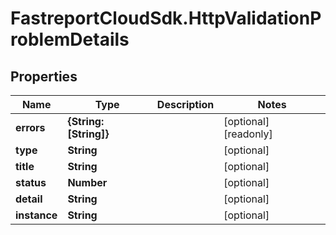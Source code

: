 # FastreportCloudSdk.HttpValidationProblemDetails

## Properties

Name | Type | Description | Notes
------------ | ------------- | ------------- | -------------
**errors** | **{String: [String]}** |  | [optional] [readonly] 
**type** | **String** |  | [optional] 
**title** | **String** |  | [optional] 
**status** | **Number** |  | [optional] 
**detail** | **String** |  | [optional] 
**instance** | **String** |  | [optional] 


